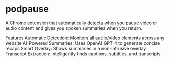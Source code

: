 # podpause
A Chrome extension that automatically detects when you pause video or audio content and gives you spoken summaries when you return.

Features
Automatic Detection: Monitors all audio/video elements across any website
AI-Powered Summaries: Uses OpenAI GPT-4 to generate concise recaps
Smart Overlay: Shows summaries in a non-intrusive overlay
Transcript Extraction: Intelligently finds captions, subtitles, and transcripts
